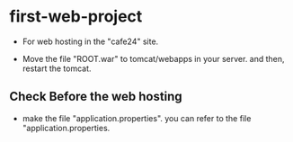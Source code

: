 # first-web-project

- For web hosting in the "cafe24" site.

- Move the file "ROOT.war" to tomcat/webapps in your server. and then, restart the tomcat.

## Check Before the web hosting

- make the file "application.properties". you can refer to the file "application.properties.
